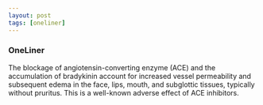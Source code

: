 ```yaml
---
layout: post
tags: [oneliner]
---
```



### OneLiner

The blockage of angiotensin-converting enzyme (ACE) and the accumulation of bradykinin account for increased vessel permeability and subsequent edema in the face, lips, mouth, and subglottic tissues, typically without pruritus. This is a well-known adverse effect of ACE inhibitors.
